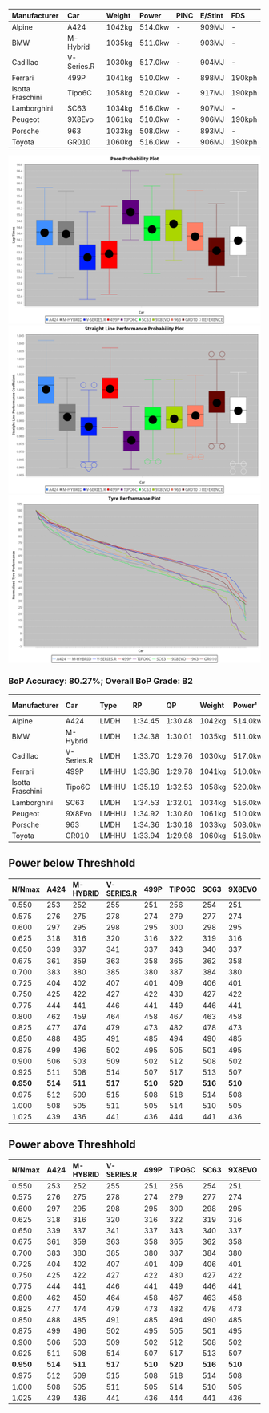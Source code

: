 | Manufacturer     | Car        | Weight | Power   | PINC    | E/Stint | FDS     |
|:-|:-|:-|:-|:-|:-|:-|
| Alpine           | A424       | 1042kg | 514.0kw |    -    | 909MJ   |    -    |
| BMW              | M-Hybrid   | 1035kg | 511.0kw |    -    | 903MJ   |    -    |
| Cadillac         | V-Series.R | 1030kg | 517.0kw |    -    | 904MJ   |    -    |
| Ferrari          | 499P       | 1041kg | 510.0kw |    -    | 898MJ   | 190kph  |
| Isotta Fraschini | Tipo6C     | 1058kg | 520.0kw |    -    | 917MJ   | 190kph  |
| Lamborghini      | SC63       | 1034kg | 516.0kw |    -    | 907MJ   |    -    |
| Peugeot          | 9X8Evo     | 1061kg | 510.0kw |    -    | 906MJ   | 190kph  |
| Porsche          | 963        | 1033kg | 508.0kw |    -    | 893MJ   |    -    |
| Toyota           | GR010      | 1060kg | 516.0kw |    -    | 906MJ   | 190kph  |

![PACECHART](./IMG/OFFICIAL.png)
![STRAIGHTLINEPERFORMANCECHART](./IMG/OFFICIAL_sp.png)
![TYREPERFORMANCECHART](./IMG/OFFICIAL_tw.png)

### BoP Accuracy: 80.27%; Overall BoP Grade: B2
| Manufacturer     | Car        | Type  | RP      | QP      | Weight | Power¹  | Threshhold | PINC    | Power²   | E/Stint | AVG Vmax  | FDS     | RDLC | L/Stint | BOP-Grade | Model Accuracy | Model Points | Match%  | SimDiff |
|:-|:-|:-|:-|:-|:-|:-|:-|:-|:-|:-|:-|:-|:-|:-|:-|:-|:-|:-|:-|
| Alpine           | A424       | LMDH  | 1:34.45 | 1:30.48 | 1042kg | 514.0kw | 0.0kph     |    -    | 514.00kw |  909MJ  | 314.17kph |    -    | 1.01 | 37      | +A2       | 86.43%         | 618          | 92.22%  | ±0.04s  |
| BMW              | M-Hybrid   | LMDH  | 1:34.38 | 1:30.01 | 1035kg | 511.0kw | 0.0kph     |    -    | 511.00kw |  903MJ  | 311.38kph |    -    | 1.03 | 37      | +A2       | 93.77%         | 1672         | 92.20%  | ±0.11s  |
| Cadillac         | V-Series.R | LMDH  | 1:33.70 | 1:29.76 | 1030kg | 517.0kw | 0.0kph     |    -    | 517.00kw |  904MJ  | 310.17kph |    -    | 1.04 | 36      | -D1       | 83.12%         | 1921         | 66.88%  | ±0.48s  |
| Ferrari          | 499P       | LMHHU | 1:33.86 | 1:29.78 | 1041kg | 510.0kw | 0.0kph     |    -    | 510.00kw |  898MJ  | 313.57kph | 190kph  | 1.05 | 37      | -B2       | 69.49%         | 1950         | 84.91%  | ±0.41s  |
| Isotta Fraschini | Tipo6C     | LMHHU | 1:35.19 | 1:32.53 | 1058kg | 520.0kw | 0.0kph     |    -    | 520.00kw |  917MJ  | 308.80kph | 190kph  | 1.05 | 37      | +Ω1       | 73.56%         | 64           | 24.89%  | ±0.30s  |
| Lamborghini      | SC63       | LMDH  | 1:34.53 | 1:32.01 | 1034kg | 516.0kw | 0.0kph     |    -    | 516.00kw |  907MJ  | 311.57kph |    -    | 1.05 | 37      | +B1       | 95.82%         | 459          | 86.95%  | ±0.08s  |
| Peugeot          | 9X8Evo     | LMHHU | 1:34.92 | 1:30.80 | 1061kg | 510.0kw | 0.0kph     |    -    | 510.00kw |  906MJ  | 309.74kph | 190kph  | 1.00 | 37      | +B1       | 66.97%         | 221          | 86.37%  | ±0.46s  |
| Porsche          | 963        | LMDH  | 1:34.36 | 1:30.18 | 1033kg | 508.0kw | 0.0kph     |    -    | 508.00kw |  893MJ  | 310.90kph |    -    | 1.03 | 37      | ~A1       | 81.02%         | 5243         | 100.00% | ±0.28s  |
| Toyota           | GR010      | LMHHU | 1:33.94 | 1:29.98 | 1060kg | 516.0kw | 0.0kph     |    -    | 516.00kw |  906MJ  | 311.55kph | 190kph  | 1.03 | 37      | -B1       | 73.70%         | 2701         | 87.97%  | ±0.24s  |

## Power below Threshhold
| N/Nmax    | A424    | M-HYBRID | V-SERIES.R | 499P    | TIPO6C  | SC63    | 9X8EVO  | 963     | GR010   |
|:-|:-|:-|:-|:-|:-|:-|:-|:-|:-|
|  0.550    |  253    |  252     |  255       |  251    |  256    |  254    |  251    |  250    |  254    |
|  0.575    |  276    |  275     |  278       |  274    |  279    |  277    |  274    |  273    |  277    |
|  0.600    |  297    |  295     |  298       |  295    |  300    |  298    |  295    |  293    |  298    |
|  0.625    |  318    |  316     |  320       |  316    |  322    |  319    |  316    |  314    |  319    |
|  0.650    |  339    |  337     |  341       |  337    |  343    |  340    |  337    |  335    |  340    |
|  0.675    |  361    |  359     |  363       |  358    |  365    |  362    |  358    |  357    |  362    |
|  0.700    |  383    |  380     |  385       |  380    |  387    |  384    |  380    |  378    |  384    |
|  0.725    |  404    |  402     |  407       |  401    |  409    |  406    |  401    |  399    |  406    |
|  0.750    |  425    |  422     |  427       |  422    |  430    |  427    |  422    |  420    |  427    |
|  0.775    |  444    |  441     |  446       |  441    |  449    |  446    |  441    |  439    |  446    |
|  0.800    |  462    |  459     |  464       |  458    |  467    |  463    |  458    |  456    |  463    |
|  0.825    |  477    |  474     |  479       |  473    |  482    |  478    |  473    |  471    |  478    |
|  0.850    |  488    |  485     |  491       |  485    |  494    |  490    |  485    |  483    |  490    |
|  0.875    |  499    |  496     |  502       |  495    |  505    |  501    |  495    |  493    |  501    |
|  0.900    |  506    |  503     |  509       |  502    |  512    |  508    |  502    |  500    |  508    |
|  0.925    |  511    |  508     |  514       |  507    |  517    |  513    |  507    |  505    |  513    |
| **0.950** | **514** | **511**  | **517**    | **510** | **520** | **516** | **510** | **508** | **516** |
|  0.975    |  512    |  509     |  515       |  508    |  518    |  514    |  508    |  506    |  514    |
|  1.000    |  508    |  505     |  511       |  505    |  514    |  510    |  505    |  503    |  510    |
|  1.025    |  439    |  436     |  441       |  436    |  444    |  441    |  436    |  434    |  441    |

## Power above Threshhold
| N/Nmax    | A424    | M-HYBRID | V-SERIES.R | 499P    | TIPO6C  | SC63    | 9X8EVO  | 963     | GR010   |
|:-|:-|:-|:-|:-|:-|:-|:-|:-|:-|
|  0.550    |  253    |  252     |  255       |  251    |  256    |  254    |  251    |  250    |  254    |
|  0.575    |  276    |  275     |  278       |  274    |  279    |  277    |  274    |  273    |  277    |
|  0.600    |  297    |  295     |  298       |  295    |  300    |  298    |  295    |  293    |  298    |
|  0.625    |  318    |  316     |  320       |  316    |  322    |  319    |  316    |  314    |  319    |
|  0.650    |  339    |  337     |  341       |  337    |  343    |  340    |  337    |  335    |  340    |
|  0.675    |  361    |  359     |  363       |  358    |  365    |  362    |  358    |  357    |  362    |
|  0.700    |  383    |  380     |  385       |  380    |  387    |  384    |  380    |  378    |  384    |
|  0.725    |  404    |  402     |  407       |  401    |  409    |  406    |  401    |  399    |  406    |
|  0.750    |  425    |  422     |  427       |  422    |  430    |  427    |  422    |  420    |  427    |
|  0.775    |  444    |  441     |  446       |  441    |  449    |  446    |  441    |  439    |  446    |
|  0.800    |  462    |  459     |  464       |  458    |  467    |  463    |  458    |  456    |  463    |
|  0.825    |  477    |  474     |  479       |  473    |  482    |  478    |  473    |  471    |  478    |
|  0.850    |  488    |  485     |  491       |  485    |  494    |  490    |  485    |  483    |  490    |
|  0.875    |  499    |  496     |  502       |  495    |  505    |  501    |  495    |  493    |  501    |
|  0.900    |  506    |  503     |  509       |  502    |  512    |  508    |  502    |  500    |  508    |
|  0.925    |  511    |  508     |  514       |  507    |  517    |  513    |  507    |  505    |  513    |
| **0.950** | **514** | **511**  | **517**    | **510** | **520** | **516** | **510** | **508** | **516** |
|  0.975    |  512    |  509     |  515       |  508    |  518    |  514    |  508    |  506    |  514    |
|  1.000    |  508    |  505     |  511       |  505    |  514    |  510    |  505    |  503    |  510    |
|  1.025    |  439    |  436     |  441       |  436    |  444    |  441    |  436    |  434    |  441    |
